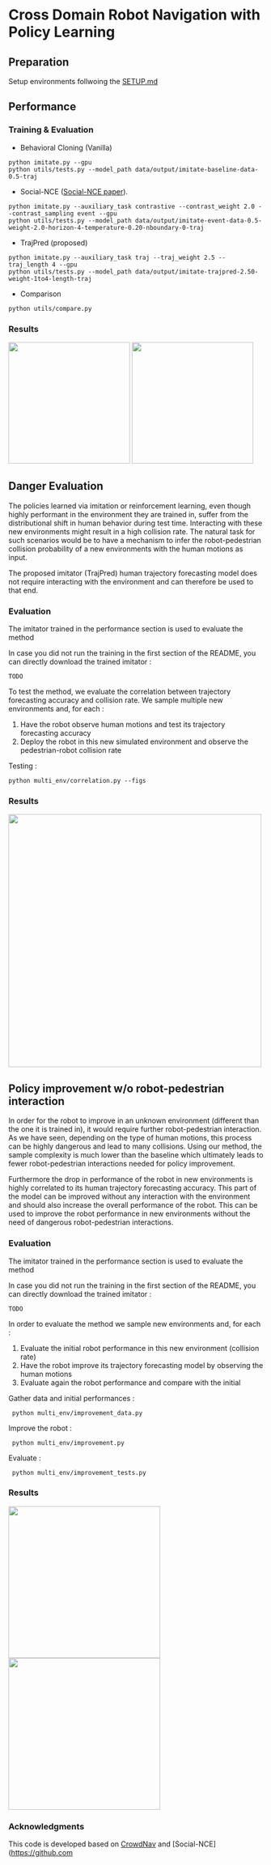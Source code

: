 # Cross Domain Robot Navigation with Policy Learning 

## Preparation

Setup environments follwoing the [SETUP.md](docs/SETUP.md)

## Performance

### Training & Evaluation

* Behavioral Cloning (Vanilla)
 ```
 python imitate.py --gpu
 python utils/tests.py --model_path data/output/imitate-baseline-data-0.5-traj
 ```
* Social-NCE ([Social-NCE paper](https://arxiv.org/abs/2012.11717)).
 ```
 python imitate.py --auxiliary_task contrastive --contrast_weight 2.0 --contrast_sampling event --gpu
 python utils/tests.py --model_path data/output/imitate-event-data-0.5-weight-2.0-horizon-4-temperature-0.20-nboundary-0-traj
 ```
* TrajPred (proposed) 
 ```
 python imitate.py --auxiliary_task traj --traj_weight 2.5 --traj_length 4 --gpu
 python utils/tests.py --model_path data/output/imitate-trajpred-2.50-weight-1to4-length-traj
 ```
* Comparison
 ```
 python utils/compare.py
 ```
### Results

<img src="crowd_nav/images/collision.png" height="240"/> <img src="crowd_nav/images/reward.png" height="240"/> 
 

## Danger Evaluation

The policies learned via imitation or reinforcement learning, even though highly performant in the environment they are trained in, suffer from the distributional shift in human behavior during test time. Interacting with these new environments might result in a high collision rate. The natural task for such scenarios would be to 
have a mechanism to infer the robot-pedestrian collision probability of a new environments with the human motions as input. 

The proposed imitator (TrajPred) human trajectory forecasting model does not require interacting with the environment and can therefore be used to that end.

### Evaluation 
The imitator trained in the performance section is used to evaluate the method 

In case you did not run the training in the first section of the README, you can directly download the trained imitator :
 ```
 TODO
 ```
 
 To test the method, we evaluate the correlation between trajectory forecasting accuracy and collision rate.
 We sample multiple new environments and, for each :
 1. Have the robot observe human motions and test its trajectory forecasting accuracy
 2. Deploy the robot in this new simulated environment and observe the pedestrian-robot collision rate 
 
Testing :
 ```
 python multi_env/correlation.py --figs 
 ```
 
 ### Results
 <img src="crowd_nav/images/corr.png" height="500"/>

## Policy improvement w/o robot-pedestrian interaction

In order for the robot to improve in an unknown environment (different than the one it is trained in), it would require further robot-pedestrian interaction. As we have seen, depending on the type of human motions, this process can be highly dangerous and lead to many collisions. Using our method, the sample complexity is much lower than the baseline which ultimately leads to fewer robot-pedestrian interactions needed for policy improvement.    

Furthermore the drop in performance of the robot in new environments is highly correlated to its human trajectory forecasting accuracy. This part of the model can be improved without any interaction with the environment and should also increase the overall performance of the robot. This can be used to improve the robot performance in new environments without the need of dangerous robot-pedestrian interactions.


### Evaluation  

The imitator trained in the performance section is used to evaluate the method 

In case you did not run the training in the first section of the README, you can directly download the trained imitator :
 ```
 TODO
 ```

In order to evaluate the method we sample new environments and, for each :
 1. Evaluate the initial robot performance in this new environment (collision rate)
 2. Have the robot improve its trajectory forecasting model by observing the human motions
 3. Evaluate again the robot performance and compare with the initial

Gather data and initial performances :
```
 python multi_env/improvement_data.py 
 ```

Improve the robot :
```
 python multi_env/improvement.py 
 ```

Evaluate :
```
 python multi_env/improvement_tests.py 
 ```

 ### Results

<img src="crowd_nav/images/adapt.png" height="300"/> <img src="crowd_nav/images/adapt2.png" height="300"/>
 
### Acknowledgments

This code is developed based on [CrowdNav](https://github.com/vita-epfl/CrowdNav) and [Social-NCE](https://github.com

